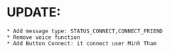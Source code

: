 
# UPDATE:
	* Add message type: STATUS_CONNECT,CONNECT_FRIEND 
	* Remove voice function
	* Add Button Connect: it connect user Minh Tham
	
